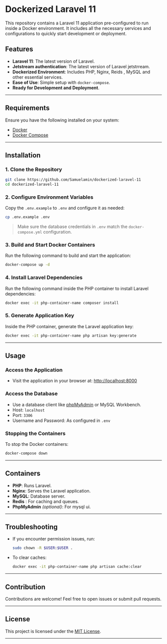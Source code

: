 
# Dockerized Laravel 11

This repository contains a Laravel 11 application pre-configured to run inside a Docker environment. It includes all the necessary services and configurations to quickly start development or deployment.

## Features

- **Laravel 11**: The latest version of Laravel.
- **Jetstream authentication**: The latest version of Laravel jetstrream.
- **Dockerized Environment**: Includes PHP, Nginx, Reids , MySQL and other essential services.
- **Ease of Use**: Simple setup with `docker-compose`.
- **Ready for Development and Deployment**.

---

## Requirements

Ensure you have the following installed on your system:

- [Docker](https://www.docker.com/)
- [Docker Compose](https://docs.docker.com/compose/)

---

## Installation

### 1. Clone the Repository
```bash
git clone https://github.com/Samuelamin/dockerized-laravel-11
cd dockerized-laravel-11
```

### 2. Configure Environment Variables
Copy the `.env.example` to `.env` and configure it as needed:
```bash
cp .env.example .env
```

> Make sure the database credentials in `.env` match the `docker-compose.yml` configuration.

### 3. Build and Start Docker Containers
Run the following command to build and start the application:
```bash
docker-compose up -d
```

### 4. Install Laravel Dependencies
Run the following command inside the PHP container to install Laravel dependencies:
```bash
docker exec -it php-container-name composer install
```

### 5. Generate Application Key
Inside the PHP container, generate the Laravel application key:
```bash
docker exec -it php-container-name php artisan key:generate
```

---

## Usage

### Access the Application
- Visit the application in your browser at: [http://localhost:8000](http://localhost:8000)

### Access the Database
- Use a database client like [phpMyAdmin](https://www.phpmyadmin.net/) or MySQL Workbench.
- Host: `localhost`
- Port: `3306`
- Username and Password: As configured in `.env`

### Stopping the Containers
To stop the Docker containers:
```bash
docker-compose down
```

---

## Containers

- **PHP**: Runs Laravel.
- **Nginx**: Serves the Laravel application.
- **MySQL**: Database server.
- **Redis** : For caching and queues.
- **PhpMyAdmin** *(optional)*: For mysql ui.

---

## Troubleshooting

- If you encounter permission issues, run:
  ```bash
  sudo chown -R $USER:$USER .
  ```
- To clear caches:
  ```bash
  docker exec -it php-container-name php artisan cache:clear
  ```

---

## Contribution

Contributions are welcome! Feel free to open issues or submit pull requests.

---

## License

This project is licensed under the [MIT License](LICENSE).

---